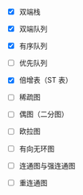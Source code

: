 - [x] 双端栈
- [x] 双端队列
- [x] 有序队列
- [ ] 优先队列
- [x] 倍增表（ST 表）

- [ ] 稀疏图
- [ ] 偶图（二分图）
- [ ] 欧拉图
- [ ] 有向无环图
- [ ] 连通图与强连通图
- [ ] 重连通图